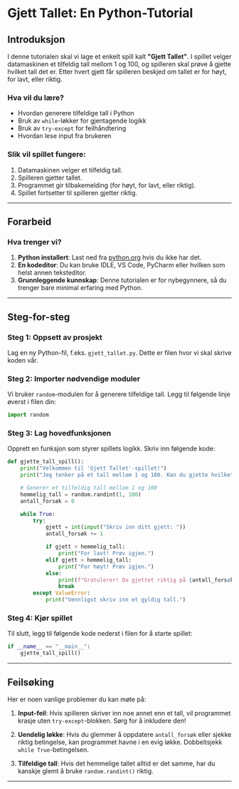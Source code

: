 # Gjett Tallet: En Python-Tutorial

## Introduksjon

I denne tutorialen skal vi lage et enkelt spill kalt **"Gjett Tallet"**. I spillet velger datamaskinen et tilfeldig tall mellom 1 og 100, og spilleren skal prøve å gjette hvilket tall det er. Etter hvert gjett får spilleren beskjed om tallet er for høyt, for lavt, eller riktig.

### Hva vil du lære?

- Hvordan generere tilfeldige tall i Python
- Bruk av `while`-løkker for gjentagende logikk
- Bruk av `try-except` for feilhåndtering
- Hvordan lese input fra brukeren

### Slik vil spillet fungere:

1. Datamaskinen velger et tilfeldig tall.
2. Spilleren gjetter tallet.
3. Programmet gir tilbakemelding (for høyt, for lavt, eller riktig).
4. Spillet fortsetter til spilleren gjetter riktig.

---

## Forarbeid

### Hva trenger vi?

1. **Python installert**: Last ned fra [python.org](https://www.python.org/) hvis du ikke har det.
2. **En kodeditor**: Du kan bruke IDLE, VS Code, PyCharm eller hvilken som helst annen teksteditor.
3. **Grunnleggende kunnskap**: Denne tutorialen er for nybegynnere, så du trenger bare minimal erfaring med Python.

---

## Steg-for-steg

### Steg 1: Oppsett av prosjekt

Lag en ny Python-fil, f.eks. `gjett_tallet.py`. Dette er filen hvor vi skal skrive koden vår.

### Steg 2: Importer nødvendige moduler

Vi bruker `random`-modulen for å generere tilfeldige tall. Legg til følgende linje øverst i filen din:

```python
import random
```

### Steg 3: Lag hovedfunksjonen

Opprett en funksjon som styrer spillets logikk. Skriv inn følgende kode:

```python
def gjette_tall_spill():
    print("Velkommen til 'Gjett Tallet'-spillet!")
    print("Jeg tenker på et tall mellom 1 og 100. Kan du gjette hvilket?")

    # Generer et tilfeldig tall mellom 1 og 100
    hemmelig_tall = random.randint(1, 100)
    antall_forsøk = 0

    while True:
        try:
            gjett = int(input("Skriv inn ditt gjett: "))
            antall_forsøk += 1

            if gjett < hemmelig_tall:
                print("For lavt! Prøv igjen.")
            elif gjett > hemmelig_tall:
                print("For høyt! Prøv igjen.")
            else:
                print(f"Gratulerer! Du gjettet riktig på {antall_forsøk} forsøk.")
                break
        except ValueError:
            print("Vennligst skriv inn et gyldig tall.")
```

### Steg 4: Kjør spillet

Til slutt, legg til følgende kode nederst i filen for å starte spillet:

```python
if __name__ == "__main__":
    gjette_tall_spill()
```

---

## Feilsøking

Her er noen vanlige problemer du kan møte på:

1. **Input-feil**: Hvis spilleren skriver inn noe annet enn et tall, vil programmet krasje uten `try-except`-blokken. Sørg for å inkludere den!

2. **Uendelig løkke**: Hvis du glemmer å oppdatere `antall_forsøk` eller sjekke riktig betingelse, kan programmet havne i en evig løkke. Dobbeltsjekk `while True`-betingelsen.

3. **Tilfeldige tall**: Hvis det hemmelige tallet alltid er det samme, har du kanskje glemt å bruke `random.randint()` riktig.

---
